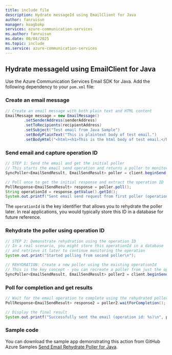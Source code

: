 ```yaml
---
title: include file
description: Hydrate messageId using EmailClient for Java
author: fanruisun
manager: koagbakp
services: azure-communication-services
ms.author: fanruisun
ms.date: 08/04/2025
ms.topic: include
ms.service: azure-communication-services
---
```


## Hydrate messageId using EmailClient for Java

Use the Azure Communication Services Email SDK for Java. Add the following dependency to your `pom.xml` file:


### Create an email message

```java
// Create an email message with both plain text and HTML content
EmailMessage message = new EmailMessage()
        .setSenderAddress(senderAddress)
        .setToRecipients(recipientAddress)
        .setSubject("Test email from Java Sample")
        .setBodyPlainText("This is plaintext body of test email.")
        .setBodyHtml("<html><h1>This is the html body of test email.</h1></html>");
```

### Send email and capture operation ID

```java
// STEP 1: Send the email and get the initial poller
// This starts the email send operation and returns a poller to monitor progress
SyncPoller<EmailSendResult, EmailSendResult> poller = client.beginSend(message);

// Poll once to get the initial response and extract the operation ID
PollResponse<EmailSendResult> response = poller.poll();
String operationId = response.getValue().getId();
System.out.printf("Sent email send request from first poller (operation id: %s)\n", operationId);
```

The `operationId` is the key identifier that allows you to rehydrate the poller later. In real applications, you would typically store this ID in a database for future reference.

### Rehydrate the poller using operation ID

```java
// STEP 2: Demonstrate rehydration using the operation ID
// In a real scenario, you might store this operationId in a database
// and retrieve it later to continue monitoring the operation
System.out.print("Started polling from second poller\n");

// REHYDRATION: Create a new poller using the existing operationId
// This is the key concept - you can recreate a poller from just the operationId
SyncPoller<EmailSendResult, EmailSendResult> poller2 = client.beginSend(operationId);
```

### Poll for completion and get results

```java
// Wait for the email operation to complete using the rehydrated poller
PollResponse<EmailSendResult> response2 = poller2.waitForCompletion();

// Display the final result
System.out.printf("Successfully sent the email (operation id: %s)\n", poller2.getFinalResult().getId());
```

### Sample code

You can download the sample app demonstrating this action from GitHub Azure Samples [Send Email Rehydrate Poller for Java](https://github.com/Azure-Samples/communication-services-java-quickstarts/tree/main/send-email-advanced/send-email-rehydrate-poller).